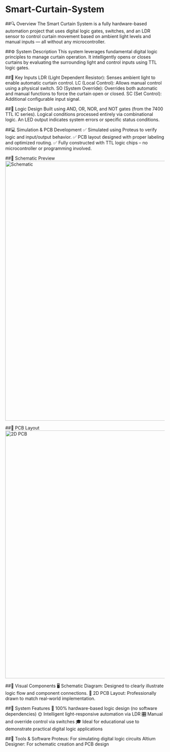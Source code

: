 # Smart-Curtain-System
##🔍 Overview
The Smart Curtain System is a fully hardware-based automation project that uses digital logic gates, switches, and an LDR sensor to control curtain movement based on ambient light levels and manual inputs — all without any microcontroller.

##⚙️ System Description
This system leverages fundamental digital logic principles to manage curtain operation. It intelligently opens or closes curtains by evaluating the surrounding light and control inputs using TTL logic gates.

##🔌 Key Inputs
LDR (Light Dependent Resistor): Senses ambient light to enable automatic curtain control.
LC (Local Control): Allows manual control using a physical switch.
SO (System Override): Overrides both automatic and manual functions to force the curtain open or closed.
SC (Set Control): Additional configurable input signal.

##🧠 Logic Design
Built using AND, OR, NOR, and NOT gates (from the 7400 TTL IC series).
Logical conditions processed entirely via combinational logic.
An LED output indicates system errors or specific status conditions.

##💻 Simulation & PCB Development
✅ Simulated using Proteus to verify logic and input/output behavior.
✅ PCB layout designed with proper labeling and optimized routing.
✅ Fully constructed with TTL logic chips – no microcontroller or programming involved.

##🔧 Schematic Preview
<img width="1290" height="821" alt="Schematic" src="https://github.com/user-attachments/assets/3ffba00a-7196-4414-8bf7-f4ae6f5ce1ec" />

##🧾 PCB Layout
<img width="839" height="783" alt="2D PCB" src="https://github.com/user-attachments/assets/a2db37d2-61f2-47ba-81d5-530c7935fb58" />

##🔧 Visual Components
🖥️ Schematic Diagram: Designed to clearly illustrate logic flow and component connections.
🧾 2D PCB Layout: Professionally drawn to match real-world implementation.

##📌 System Features
🔘 100% hardware-based logic design (no software dependencies)
🌞 Intelligent light-responsive automation via LDR
🎛️ Manual and override control via switches
🎓 Ideal for educational use to demonstrate practical digital logic applications

##🧰 Tools & Software
Proteus: For simulating digital logic circuits
Altium Designer: For schematic creation and PCB design
